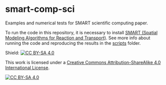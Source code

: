 # smart-comp-sci
Examples and numerical tests for SMART scientific computing paper.

To run the code in this repository, it is necessary to install [SMART (Spatial Modeling Algorithms for Reaction and Transport)](https://github.com/RangamaniLabUCSD/smart.git).
See more info about running the code and reproducing the results in the [scripts](scripts) folder.

Shield: [![CC BY-SA 4.0][cc-by-sa-shield]][cc-by-sa]

This work is licensed under a
[Creative Commons Attribution-ShareAlike 4.0 International License][cc-by-sa].

[![CC BY-SA 4.0][cc-by-sa-image]][cc-by-sa]

[cc-by-sa]: http://creativecommons.org/licenses/by-sa/4.0/
[cc-by-sa-image]: https://licensebuttons.net/l/by-sa/4.0/88x31.png
[cc-by-sa-shield]: https://img.shields.io/badge/License-CC%20BY--SA%204.0-lightgrey.svg